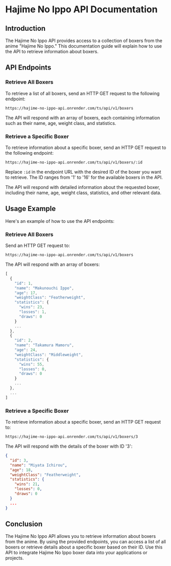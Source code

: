 # Hajime No Ippo API Documentation

## Introduction

The Hajime No Ippo API provides access to a collection of boxers from the anime "Hajime No Ippo." This documentation guide will explain how to use the API to retrieve information about boxers.

## API Endpoints

### Retrieve All Boxers

To retrieve a list of all boxers, send an HTTP GET request to the following endpoint:

`https://hajime-no-ippo-api.onrender.com/ts/api/v1/boxers`

The API will respond with an array of boxers, each containing information such as their name, age, weight class, and statistics.

### Retrieve a Specific Boxer

To retrieve information about a specific boxer, send an HTTP GET request to the following endpoint:

`https://hajime-no-ippo-api.onrender.com/ts/api/v1/boxers/:id`

Replace `:id` in the endpoint URL with the desired ID of the boxer you want to retrieve. The ID ranges from '1' to '16' for the available boxers in the API.

The API will respond with detailed information about the requested boxer, including their name, age, weight class, statistics, and other relevant data.

## Usage Example

Here's an example of how to use the API endpoints:

### Retrieve All Boxers

Send an HTTP GET request to:

`https://hajime-no-ippo-api.onrender.com/ts/api/v1/boxers`

The API will respond with an array of boxers:

```typescript
[
  {
    "id": 1,
    "name": "Makunouchi Ippo",
    "age": 17,
    "weightClass": "Featherweight",
    "statistics": {
      "wins": 23,
      "losses": 1,
      "draws": 0
    }
    ...
  },
  {
    "id": 2,
    "name": "Takamura Mamoru",
    "age": 24,
    "weightClass": "Middleweight",
    "statistics": {
      "wins": 55,
      "losses": 0,
      "draws": 0
    }
    ...
  },
  ...
]
```

### Retrieve a Specific Boxer

To retrieve information about a specific boxer, send an HTTP GET request to:

`https://hajime-no-ippo-api.onrender.com/ts/api/v1/boxers/3`

The API will respond with the details of the boxer with ID '3':

```json
{
  "id": 3,
  "name": "Miyata Ichirou",
  "age": 18,
  "weightClass": "Featherweight",
  "statistics": {
    "wins": 21,
    "losses": 0,
    "draws": 0
  }
  ...
}
```

## Conclusion

The Hajime No Ippo API allows you to retrieve information about boxers from the anime. By using the provided endpoints, you can access a list of all boxers or retrieve details about a specific boxer based on their ID. Use this API to integrate Hajime No Ippo boxer data into your applications or projects.
